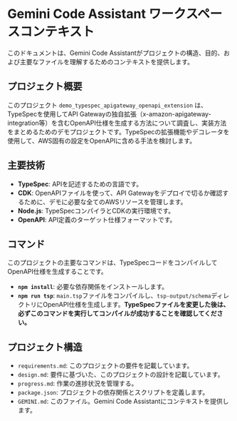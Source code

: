 # Gemini Code Assistant ワークスペースコンテキスト

このドキュメントは、Gemini Code Assistantがプロジェクトの構造、目的、および主要なファイルを理解するためのコンテキストを提供します。

## プロジェクト概要

このプロジェクト `demo_typespec_apigateway_openapi_extension` は、TypeSpecを使用してAPI Gatewayの独自拡張（x-amazon-apigateway-integration等）を含むOpenAPI仕様を生成する方法について調査し、実装方法をまとめるためのデモプロジェクトです。TypeSpecの拡張機能やデコレータを使用して、AWS固有の設定をOpenAPIに含める手法を検討します。

## 主要技術

- **TypeSpec**: APIを記述するための言語です。
- **CDK**: OpenAPIファイルを使って、API Gatewayをデプロイで切るか確認するために、デモに必要な全てのAWSリソースを管理します。
- **Node.js**: TypeSpecコンパイラとCDKの実行環境です。
- **OpenAPI**: API定義のターゲット仕様フォーマットです。

## コマンド

このプロジェクトの主要なコマンドは、TypeSpecコードをコンパイルしてOpenAPI仕様を生成することです。

- **`npm install`**: 必要な依存関係をインストールします。
- **`npm run tsp`**: `main.tsp`ファイルをコンパイルし、`tsp-output/schema`ディレクトリにOpenAPI仕様を生成します。**TypeSpecファイルを変更した後は、必ずこのコマンドを実行してコンパイルが成功することを確認してください。**

## プロジェクト構造

- `requirements.md`: このプロジェクトの要件を記載しています。
- `design.md`: 要件に基づいた、このプロジェクトの設計を記載しています。
- `progress.md`: 作業の進捗状況を管理する。
- `package.json`: プロジェクトの依存関係とスクリプトを定義します。
- `GEMINI.md`: このファイル。Gemini Code Assistantにコンテキストを提供します。
